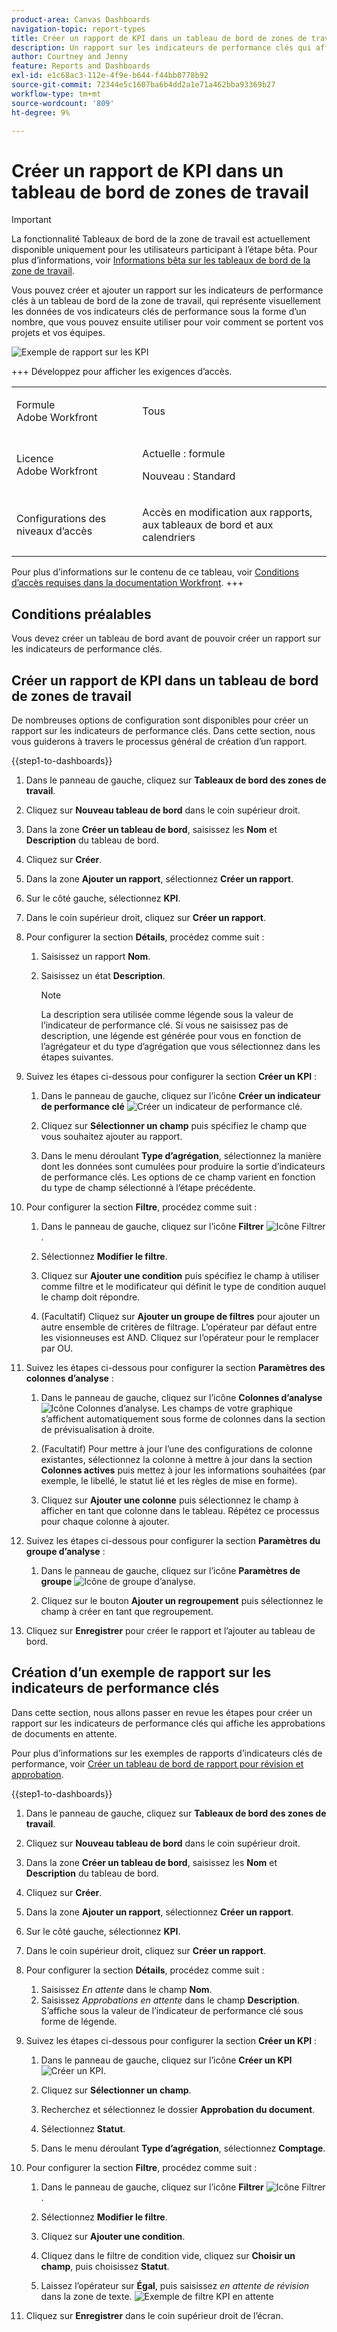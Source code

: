 ```yaml
---
product-area: Canvas Dashboards
navigation-topic: report-types
title: Créer un rapport de KPI dans un tableau de bord de zones de travail
description: Un rapport sur les indicateurs de performance clés qui affiche de manière bien visible un indicateur de performance clé agrégé unique peut être ajouté à un tableau de bord de zone de travail.
author: Courtney and Jenny
feature: Reports and Dashboards
exl-id: e1c68ac3-112e-4f9e-b644-f44bb0778b92
source-git-commit: 72344e5c1607ba6b4dd2a1e71a462bba93369b27
workflow-type: tm+mt
source-wordcount: '809'
ht-degree: 9%

---
```


# Créer un rapport de KPI dans un tableau de bord de zones de travail

>[!IMPORTANT]
>
>La fonctionnalité Tableaux de bord de la zone de travail est actuellement disponible uniquement pour les utilisateurs participant à l’étape bêta. Pour plus d’informations, voir [Informations bêta sur les tableaux de bord de la zone de travail](/help/quicksilver/product-announcements/betas/canvas-dashboards-beta/canvas-dashboards-beta-information.md).

Vous pouvez créer et ajouter un rapport sur les indicateurs de performance clés à un tableau de bord de la zone de travail, qui représente visuellement les données de vos indicateurs clés de performance sous la forme d’un nombre, que vous pouvez ensuite utiliser pour voir comment se portent vos projets et vos équipes.

![Exemple de rapport sur les KPI](assets/kpi-example-main.png)

+++ Développez pour afficher les exigences d’accès. 

<table style="table-layout:auto"> 
<col> 
</col> 
<col> 
</col> 
<tbody> 
<tr> 
   <td role="rowheader"><p>Formule Adobe Workfront</p></td> 
   <td> 
<p>Tous </p> 
   </td> 
<tr> 
 <tr> 
   <td role="rowheader"><p>Licence Adobe Workfront</p></td> 
   <td> 
<p>Actuelle : formule </p> 
<p>Nouveau : Standard</p> 
   </td> 
   </tr> 
  </tr> 
  <tr> 
   <td role="rowheader"><p>Configurations des niveaux d’accès</p></td> 
   <td><p>Accès en modification aux rapports, aux tableaux de bord et aux calendriers</p>
  </td> 
  </tr>  
</tbody> 
</table>

Pour plus d’informations sur le contenu de ce tableau, voir [Conditions d’accès requises dans la documentation Workfront](/help/quicksilver/administration-and-setup/add-users/access-levels-and-object-permissions/access-level-requirements-in-documentation.md).
+++

## Conditions préalables

Vous devez créer un tableau de bord avant de pouvoir créer un rapport sur les indicateurs de performance clés.

## Créer un rapport de KPI dans un tableau de bord de zones de travail

De nombreuses options de configuration sont disponibles pour créer un rapport sur les indicateurs de performance clés. Dans cette section, nous vous guiderons à travers le processus général de création d’un rapport.

{{step1-to-dashboards}}

1. Dans le panneau de gauche, cliquez sur **Tableaux de bord des zones de travail**.

1. Cliquez sur **Nouveau tableau de bord** dans le coin supérieur droit.

1. Dans la zone **Créer un tableau de bord**, saisissez les **Nom** et **Description** du tableau de bord.

1. Cliquez sur **Créer**.

1. Dans la zone **Ajouter un rapport**, sélectionnez **Créer un rapport**.

1. Sur le côté gauche, sélectionnez **KPI**.

1. Dans le coin supérieur droit, cliquez sur **Créer un rapport**.

1. Pour configurer la section **Détails**, procédez comme suit :

   1. Saisissez un rapport **Nom**.
   1. Saisissez un état **Description**.

      >[!NOTE]
      >
      >La description sera utilisée comme légende sous la valeur de l’indicateur de performance clé. Si vous ne saisissez pas de description, une légende est générée pour vous en fonction de l’agrégateur et du type d’agrégation que vous sélectionnez dans les étapes suivantes.

1. Suivez les étapes ci-dessous pour configurer la section **Créer un KPI** :

   1. Dans le panneau de gauche, cliquez sur l’icône **Créer un indicateur de performance clé** ![Créer un indicateur de performance clé](assets/build-kpi-icon.png).

   1. Cliquez sur **Sélectionner un champ** puis spécifiez le champ que vous souhaitez ajouter au rapport.

   1. Dans le menu déroulant **Type d’agrégation**, sélectionnez la manière dont les données sont cumulées pour produire la sortie d’indicateurs de performance clés. Les options de ce champ varient en fonction du type de champ sélectionné à l’étape précédente.

1. Pour configurer la section **Filtre**, procédez comme suit :

   1. Dans le panneau de gauche, cliquez sur l’icône **Filtrer** ![Icône Filtrer](assets/filter-icon.png).

   1. Sélectionnez **Modifier le filtre**.

   1. Cliquez sur **Ajouter une condition** puis spécifiez le champ à utiliser comme filtre et le modificateur qui définit le type de condition auquel le champ doit répondre.

   1. (Facultatif) Cliquez sur **Ajouter un groupe de filtres** pour ajouter un autre ensemble de critères de filtrage. L’opérateur par défaut entre les visionneuses est AND. Cliquez sur l’opérateur pour le remplacer par OU.

1. Suivez les étapes ci-dessous pour configurer la section **Paramètres des colonnes d’analyse** :

   1. Dans le panneau de gauche, cliquez sur l’icône **Colonnes d’analyse** ![Icône Colonnes d’analyse](assets/drilldown-column.png). Les champs de votre graphique s’affichent automatiquement sous forme de colonnes dans la section de prévisualisation à droite.

   1. (Facultatif) Pour mettre à jour l’une des configurations de colonne existantes, sélectionnez la colonne à mettre à jour dans la section **Colonnes actives** puis mettez à jour les informations souhaitées (par exemple, le libellé, le statut lié et les règles de mise en forme).

   1. Cliquez sur **Ajouter une colonne** puis sélectionnez le champ à afficher en tant que colonne dans le tableau. Répétez ce processus pour chaque colonne à ajouter.

1. Suivez les étapes ci-dessous pour configurer la section **Paramètres du groupe d’analyse** :

   1. Dans le panneau de gauche, cliquez sur l’icône **Paramètres de groupe** ![Icône de groupe d’analyse](assets/drilldown-group-icon.png).

   1. Cliquez sur le bouton **Ajouter un regroupement** puis sélectionnez le champ à créer en tant que regroupement.

1. Cliquez sur **Enregistrer** pour créer le rapport et l’ajouter au tableau de bord.

## Création d’un exemple de rapport sur les indicateurs de performance clés

Dans cette section, nous allons passer en revue les étapes pour créer un rapport sur les indicateurs de performance clés qui affiche les approbations de documents en attente.

Pour plus d’informations sur les exemples de rapports d’indicateurs clés de performance, voir [Créer un tableau de bord de rapport pour révision et approbation](/help/quicksilver/review-and-approve-work/document-reviews-and-approvals/create-review-and-approval-dashboard.md).

{{step1-to-dashboards}}

1. Dans le panneau de gauche, cliquez sur **Tableaux de bord des zones de travail**.

1. Cliquez sur **Nouveau tableau de bord** dans le coin supérieur droit.

1. Dans la zone **Créer un tableau de bord**, saisissez les **Nom** et **Description** du tableau de bord.

1. Cliquez sur **Créer**.

1. Dans la zone **Ajouter un rapport**, sélectionnez **Créer un rapport**.

1. Sur le côté gauche, sélectionnez **KPI**.

1. Dans le coin supérieur droit, cliquez sur **Créer un rapport**.

1. Pour configurer la section **Détails**, procédez comme suit :

   1. Saisissez *En attente* dans le champ **Nom**.
   1. Saisissez *Approbations en attente* dans le champ **Description**. S’affiche sous la valeur de l’indicateur de performance clé sous forme de légende.

1. Suivez les étapes ci-dessous pour configurer la section **Créer un KPI** :

   1. Dans le panneau de gauche, cliquez sur l’icône **Créer un KPI** ![Créer un KPI](assets/build-kpi-icon.png).

   1. Cliquez sur **Sélectionner un champ**.

   1. Recherchez et sélectionnez le dossier **Approbation du document**.

   1. Sélectionnez **Statut**.

   1. Dans le menu déroulant **Type d’agrégation**, sélectionnez **Comptage**.

1. Pour configurer la section **Filtre**, procédez comme suit :

   1. Dans le panneau de gauche, cliquez sur l’icône **Filtrer** ![Icône Filtrer](assets/filter-icon.png).

   1. Sélectionnez **Modifier le filtre**.

   1. Cliquez sur **Ajouter une condition**.

   1. Cliquez dans le filtre de condition vide, cliquez sur **Choisir un champ**, puis choisissez **Statut**.
   1. Laissez l’opérateur sur **Égal**, puis saisissez _en attente de révision_ dans la zone de texte.
      ![Exemple de filtre KPI en attente](assets/pending-kpi-filter.png)
1. Cliquez sur **Enregistrer** dans le coin supérieur droit de l’écran.


